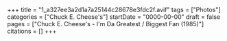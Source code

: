 +++
title = "1_a327ee3a2d1a7a25144c28678e3fdc2f.avif"
tags = ["Photos"]
categories = ["Chuck E. Cheese's"]
startDate = "0000-00-00"
draft = false
pages = ["Chuck E. Cheese's - I'm Da Greatest / Biggest Fan (1985)"]
citations = []
+++
